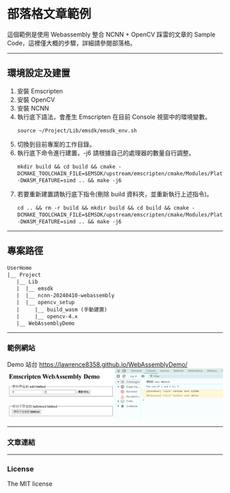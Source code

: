 # 部落格文章範例 
這個範例是使用 Webassembly 整合 NCNN + OpenCV 踩雷的文章的 Sample Code，這裡僅大概的步驟，詳細請參閱部落格。

---
## 環境設定及建置
1. 安裝 Emscripten
2. 安裝 OpenCV
3. 安裝 NCNN
4. 執行底下語法，會產生 Emscripten 在目前 Console 視窗中的環境變數。
   ```
   source ~/Project/Lib/emsdk/emsdk_env.sh
   ```
5. 切換到目前專案的工作目錄。
6. 執行底下命令進行建置，-j6 請根據自己的處理器的數量自行調整。
   ```
   mkdir build && cd build && cmake -DCMAKE_TOOLCHAIN_FILE=$EMSDK/upstream/emscripten/cmake/Modules/Platform/Emscripten.cmake -DWASM_FEATURE=simd .. && make -j6
   ```
7. 若要重新建置請執行底下指令(刪除 build 資料夾，並重新執行上述指令)。
   ```
   cd .. && rm -r build && mkdir build && cd build && cmake -DCMAKE_TOOLCHAIN_FILE=$EMSDK/upstream/emscripten/cmake/Modules/Platform/Emscripten.cmake -DWASM_FEATURE=simd .. && make -j6
   ```

---
## 專案路徑 
```
UserHome
|__ Project
   |__ Lib
   |  |__ emsdk
   |  |__ ncnn-20240410-webassembly
   |  |__ opencv_setup
   |     |__ build_wasm (手動建置)
   |     |__ opencv-4.x
   |__ WebAssemblyDemo
```

---
### 範例網站
Demo 站台 https://lawrence8358.github.io/WebAssemblyDemo/
![範例圖片](wasm-demo.png?raw=true)

---
### 文章連結


---
### License
The MIT license